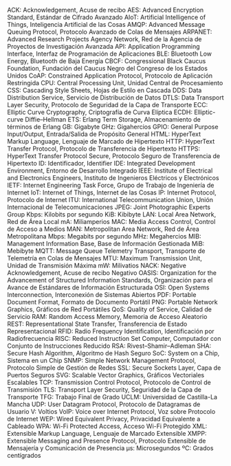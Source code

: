 ACK: Acknowledgement, Acuse de recibo
AES: Advanced Encryption Standard, Estándar de Cifrado Avanzado
AIoT: Artificial Intelligence of Things, Inteligencia Artificial de las Cosas
AMQP: Advanced Message Queuing Protocol, Protocolo Avanzado de Colas de Mensajes
ARPANET: Advanced Research Projects Agency Network, Red de la Agencia de Proyectos de Investigación Avanzada
API: Application Programming Interface, Interfaz de Programación de Aplicaciones
BLE: Bluetooth Low Energy, Bluetooth de Baja Energía
CBCF: Congressional Black Caucus Foundation, Fundación del Caucus Negro del Congreso de los Estados Unidos
CoAP: Constrained Application Protocol, Protocolo de Aplicación Restringida
CPU: Central Processing Unit, Unidad Central de Procesamiento
CSS: Cascading Style Sheets, Hojas de Estilo en Cascada
DDS: Data Distribution Service, Servicio de Distribución de Datos
DTLS: Data Transport Layer Security, Protocolo de Seguridad de la Capa de Transporte
ECC: Elliptic Curve Cryptography, Criptografía de Curva Elíptica
ECDH: Elliptic-curve Diffie–Hellman
ETS: Erlang Term Storage, Almacenamiento de términos de Erlang
GB: Gigabyte
GHz: Gigahercios
GPIO: General Purpose Input/Output, Entrada/Salida de Propósito General
HTML: HyperText Markup Language, Lenguaje de Marcado de Hipertexto
HTTP: HyperText Transfer Protocol, Protocolo de Transferencia de Hipertexto
HTTPS: HyperText Transfer Protocol Secure, Protocolo Seguro de Transferencia de Hipertexto
ID: Identificador, Identifier
IDE: Integrated Development Environment, Entorno de Desarrollo Integrado
IEEE: Institute of Electrical and Electronics Engineers, Instituto de Ingenieros Eléctricos y Electrónicos
IETF: Internet Engineering Task Force, Grupo de Trabajo de Ingeniería de Internet
IoT: Internet of Things, Internet de las Cosas
IP: Internet Protocol, Protocolo de Internet
ITU: International Telecommunication Union, Unión Internacional de Telecomunicaciones
JPEG: Joint Photographic Experts Group
Kbps: Kilobits por segundo
KiB: Kibibyte
LAN: Local Area Network, Red de Área Local
mA: Miliamperios
MAC: Media Access Control, Control de Acceso a Medios
MAN: Metropolitan Area Network, Red de Área Metropolitana
Mbps: Megabits por segundo
MHz: Megahercios
MIB: Management Information Base, Base de Información Gestionada
MiB: Mebibyte
MQTT: Message Queue Telemetry Transport, Transporte de Telemetría en Colas de Mensajes
MTU: Maximum Transmission Unit, Unidad de Transmisión Máxima
mW: Milivatios
NACK: Negative Acknowledgement, Acuse de recibo Negativo
OASIS: Organization for the Advancement of Structured Information Standards, Organización para el Avance de Estándares de Información Estructurada
OSI: Open Systems Interconnection, Interconexión de Sistemas Abiertos
PDF: Portable Document Format, Formato de Documento Portátil
PNG: Portable Network Graphics, Gráficos de Red Portátiles
QoS: Quality of Service, Calidad de Servicio
RAM: Random Access Memory, Memoria de Acceso Aleatorio
REST: Representational State Transfer, Transferencia de Estado Representacional
RFID: Radio Frequency Identification, Identificación por Radiofrecuencia
RISC: Reduced Instruction Set Computer, Computador con Conjunto de Instrucciones Reducido
RSA: Rivest–Shamir–Adleman
SHA: Secure Hash Algorithm, Algoritmo de Hash Seguro
SoC: System on a Chip, Sistema en un Chip
SNMP: Simple Network Management Protocol, Protocolo Simple de Gestión de Redes
SSL: Secure Sockets Layer, Capa de Puertos Seguros
SVG: Scalable Vector Graphics, Gráficos Vectoriales Escalables
TCP: Transmission Control Protocol, Protocolo de Control de Transmisión
TLS: Transport Layer Security, Seguridad de la Capa de Transporte
TFG: Trabajo Final de Grado
UCLM: Universidad de Castilla-La Mancha
UDP: User Datagram Protocol, Protocolo de Datagramas de Usuario
V: Voltios
VoIP: Voice over Internet Protocol, Voz sobre Protocolo de Internet
WEP: Wired Equivalent Privacy, Privacidad Equivalente a Cableado
WPA: Wi-Fi Protected Access, Acceso Wi-Fi Protegido
XML: Extensible Markup Language, Lenguaje de Marcado Extensible
XMPP: Extensible Messaging and Presence Protocol, Protocolo Extensible de Mensajería y Comunicación de Presencia
μs: Microsegundos
ºC: Grados centígrados
